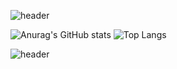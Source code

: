 ![header](https://capsule-render.vercel.app/api?type=waving&color=7C68C2&height=120&section=header&&fontSize=90)

![Anurag's GitHub stats](https://github-readme-stats.vercel.app/api?username=YUNJAYJAY&show_icons=true&title_color=404040&text_color=404040&border_color=404040&icon_color=404040&bg_color=7C68C2&height=120)
![Top Langs](https://github-readme-stats.vercel.app/api/top-langs/?username=YUNJAYJAY&layout=donut&title_color=404040&bg_color=7C68C2&text_color=404040&border_color=404040&height=120)

![header](https://capsule-render.vercel.app/api?type=waving&color=7C68C2&height=120&section=footer&&fontSize=90)
